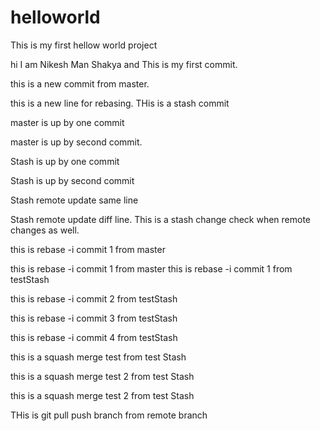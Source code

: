 # helloworld
This is my first hellow world project

hi I am Nikesh Man Shakya and This is my first commit.

this is a new commit from master.

this is a new line for rebasing.
THis is a stash commit

master is up by one commit

master is up by second commit.

Stash is up by one commit

Stash is up by second commit

Stash remote update same line

Stash remote update diff line.
This is a stash change check when remote changes as well.

this is rebase -i commit 1 from master

this is rebase -i commit 1 from master
this is rebase -i commit 1 from testStash

this is rebase -i commit 2 from testStash

this is rebase -i commit 3 from testStash

this is rebase -i commit 4 from testStash

this is a squash merge test from test Stash

this is a squash merge test 2 from test Stash

this is a squash merge test 2 from test Stash

THis is git pull push branch from remote branch
